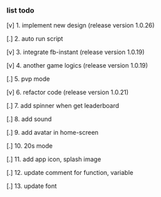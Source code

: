 ### list todo

[v] 1. implement new design (release version 1.0.26)

[.] 2. auto run script

[v] 3. integrate fb-instant (release version 1.0.19)

[v] 4. another game logics (release version 1.0.19)

[.] 5. pvp mode

[v] 6. refactor code (release version 1.0.21)

[.] 7. add spinner when get leaderboard

[.] 8. add sound

[.] 9. add avatar in home-screen

[.] 10. 20s mode

[.] 11. add app icon, splash image

[.] 12. update comment for function, variable

[.] 13. update font
